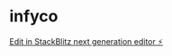 # infyco

[Edit in StackBlitz next generation editor ⚡️](https://stackblitz.com/~/github.com/lahori-venkatesh/infyco)